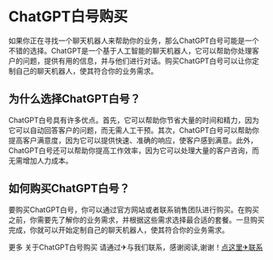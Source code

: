 # ChatGPT白号购买

如果你正在寻找一个聊天机器人来帮助你的业务，那么ChatGPT白号可能是一个不错的选择。ChatGPT是一个基于人工智能的聊天机器人，它可以帮助你处理客户的问题，提供有用的信息，并与他们进行对话。购买ChatGPT白号可以让你定制自己的聊天机器人，使其符合你的业务需求。

## 为什么选择ChatGPT白号？

ChatGPT白号具有许多优点。首先，它可以帮助你节省大量的时间和精力，因为它可以自动回答客户的问题，而无需人工干预。其次，ChatGPT白号可以帮助你提高客户满意度，因为它可以提供快速、准确的响应，使客户感到满意。此外，ChatGPT白号还可以帮助你提高工作效率，因为它可以处理大量的客户咨询，而无需增加人力成本。

## 如何购买ChatGPT白号？

要购买ChatGPT白号，你可以通过官方网站或者联系销售团队进行购买。在购买之前，你需要先了解你的业务需求，并根据这些需求选择最合适的套餐。一旦购买完成，你就可以开始定制自己的聊天机器人，使其符合你的业务需求。

更多 关于ChatGPT白号购买 请通过✈与我们联系，感谢阅读,谢谢！[点这里✈联系](https://add.k02.cc)